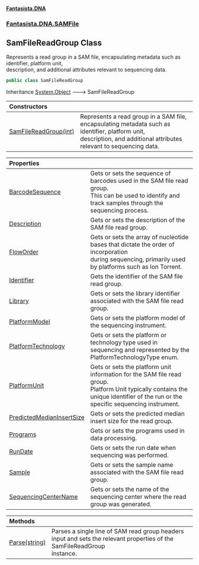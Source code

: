 #### [Fantasista.DNA](index.md 'index')
### [Fantasista.DNA.SAMFile](Fantasista.DNA.SAMFile.md 'Fantasista.DNA.SAMFile')

## SamFileReadGroup Class

Represents a read group in a SAM file, encapsulating metadata such as identifier, platform unit,  
description, and additional attributes relevant to sequencing data.

```csharp
public class SamFileReadGroup
```

Inheritance [System.Object](https://docs.microsoft.com/en-us/dotnet/api/System.Object 'System.Object') &#129106; SamFileReadGroup

| Constructors | |
| :--- | :--- |
| [SamFileReadGroup(int)](Fantasista.DNA.SAMFile.SamFileReadGroup.SamFileReadGroup(int).md 'Fantasista.DNA.SAMFile.SamFileReadGroup.SamFileReadGroup(int)') | Represents a read group in a SAM file, encapsulating metadata such as identifier, platform unit,<br/>description, and additional attributes relevant to sequencing data. |

| Properties | |
| :--- | :--- |
| [BarcodeSequence](Fantasista.DNA.SAMFile.SamFileReadGroup.BarcodeSequence.md 'Fantasista.DNA.SAMFile.SamFileReadGroup.BarcodeSequence') | Gets or sets the sequence of barcodes used in the SAM file read group.<br/>This can be used to identify and track samples through the sequencing process. |
| [Description](Fantasista.DNA.SAMFile.SamFileReadGroup.Description.md 'Fantasista.DNA.SAMFile.SamFileReadGroup.Description') | Gets or sets the description of the SAM file read group. |
| [FlowOrder](Fantasista.DNA.SAMFile.SamFileReadGroup.FlowOrder.md 'Fantasista.DNA.SAMFile.SamFileReadGroup.FlowOrder') | Gets or sets the array of nucleotide bases that dictate the order of incorporation<br/>during sequencing, primarily used by platforms such as Ion Torrent. |
| [Identifier](Fantasista.DNA.SAMFile.SamFileReadGroup.Identifier.md 'Fantasista.DNA.SAMFile.SamFileReadGroup.Identifier') | Gets the identifier of the SAM file read group. |
| [Library](Fantasista.DNA.SAMFile.SamFileReadGroup.Library.md 'Fantasista.DNA.SAMFile.SamFileReadGroup.Library') | Gets or sets the library identifier associated with the SAM file read group. |
| [PlatformModel](Fantasista.DNA.SAMFile.SamFileReadGroup.PlatformModel.md 'Fantasista.DNA.SAMFile.SamFileReadGroup.PlatformModel') | Gets or sets the platform model of the sequencing instrument. |
| [PlatformTechnology](Fantasista.DNA.SAMFile.SamFileReadGroup.PlatformTechnology.md 'Fantasista.DNA.SAMFile.SamFileReadGroup.PlatformTechnology') | Gets or sets the platform or technology type used in sequencing and represented by the PlatformTechnologyType enum. |
| [PlatformUnit](Fantasista.DNA.SAMFile.SamFileReadGroup.PlatformUnit.md 'Fantasista.DNA.SAMFile.SamFileReadGroup.PlatformUnit') | Gets or sets the platform unit information for the SAM file read group.<br/>Platform Unit typically contains the unique identifier of the run or the specific sequencing instrument. |
| [PredictedMedianInsertSize](Fantasista.DNA.SAMFile.SamFileReadGroup.PredictedMedianInsertSize.md 'Fantasista.DNA.SAMFile.SamFileReadGroup.PredictedMedianInsertSize') | Gets or sets the predicted median insert size for the read group. |
| [Programs](Fantasista.DNA.SAMFile.SamFileReadGroup.Programs.md 'Fantasista.DNA.SAMFile.SamFileReadGroup.Programs') | Gets or sets the programs used in data processing. |
| [RunDate](Fantasista.DNA.SAMFile.SamFileReadGroup.RunDate.md 'Fantasista.DNA.SAMFile.SamFileReadGroup.RunDate') | Gets or sets the run date when sequencing was performed. |
| [Sample](Fantasista.DNA.SAMFile.SamFileReadGroup.Sample.md 'Fantasista.DNA.SAMFile.SamFileReadGroup.Sample') | Gets or sets the sample name associated with the SAM file read group. |
| [SequencingCenterName](Fantasista.DNA.SAMFile.SamFileReadGroup.SequencingCenterName.md 'Fantasista.DNA.SAMFile.SamFileReadGroup.SequencingCenterName') | Gets or sets the name of the sequencing center where the read group was generated. |

| Methods | |
| :--- | :--- |
| [Parse(string)](Fantasista.DNA.SAMFile.SamFileReadGroup.Parse(string).md 'Fantasista.DNA.SAMFile.SamFileReadGroup.Parse(string)') | Parses a single line of SAM read group headers input and sets the relevant properties of the SamFileReadGroup<br/>instance. |
